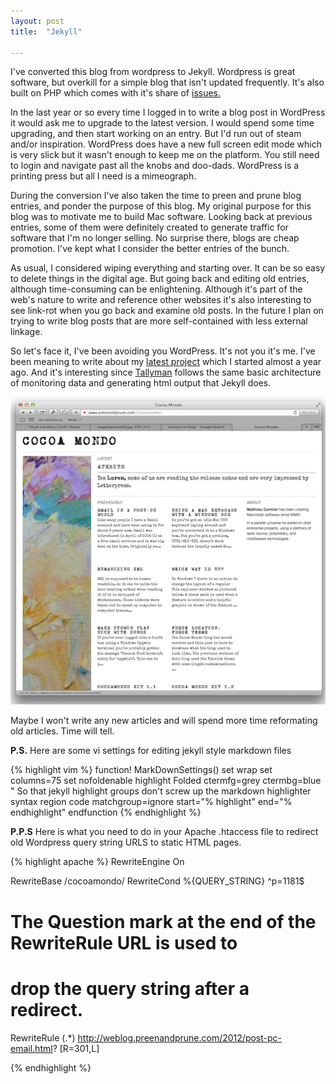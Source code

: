 ```yaml
---
layout: post
title:  "Jekyll"

---
```


I've converted this blog from wordpress to Jekyll. Wordpress is great software, but overkill for a simple blog that isn't updated frequently.  It's also built on PHP which comes with it's share of [issues.][PHPdesign]

In the last year or so every time I logged in to write a blog post in WordPress it would ask me to upgrade to the latest version. I would spend some time upgrading, and then start working on an entry. But I'd run out of steam and/or inspiration. WordPress does have a new full screen edit mode which is very slick but it wasn't enough to keep me on the platform. You still need to login and navigate past all the knobs and doo-dads. WordPress is a printing press but all I need is a mimeograph.

During the conversion I've also taken the time to preen and prune blog entries, and ponder the purpose of this blog. My original purpose for this blog was to motivate me to build Mac software. Looking back at previous entries, some of them were definitely created to generate traffic for software that I'm no longer selling. No surprise there, blogs are cheap promotion. I've kept what I consider the better entries of the bunch. 

As usual, I considered wiping everything and starting over.  It can be so easy to delete things in the digital age. But going back and editing old entries, although time-consuming can be enlightening. Although it's part of the web's nature to write and reference other websites it's also interesting to see link-rot when you go back and examine old posts. In the future I plan on trying to write blog posts that are more self-contained with less external linkage.

So let's face it, I've been avoiding you WordPress.  It's not you it's me.  I've been meaning to write about my [latest project][Tallyman]  which I started almost a year ago. And it's interesting since [Tallyman][Tallyman] follows the same basic architecture of monitoring data and generating html output that Jekyll does. 

<img src="/images/hellyeahdude.jpg" />

Maybe I won't write any new articles and will spend more time reformating old articles. Time will tell.

**P.S.** Here are some vi settings for editing jekyll style markdown files

{% highlight vim %}
function! MarkDownSettings()
  set wrap
  set columns=75
  set nofoldenable
  highlight Folded ctermfg=grey ctermbg=blue
  " So that jekyll highlight groups don't screw up the markdown highlighter
  syntax region code matchgroup=ignore start="% highlight" end="% endhighlight"
endfunction
{% endhighlight %}

**P.P.S** Here is what you need to do in your Apache .htaccess file to redirect old Wordpress query string URLS to static HTML pages.

{% highlight apache %}
<IfModule mod_rewrite.c>
RewriteEngine On

RewriteBase /cocoamondo/
RewriteCond %{QUERY_STRING}  ^p=1181$
# The Question mark at the end of the RewriteRule URL is used to 
# drop the query string after a redirect. 
RewriteRule (.*)  http://weblog.preenandprune.com/2012/post-pc-email.html? [R=301,L]

</IfModule>
{% endhighlight %}


[linkrot]: http://en.wikipedia.org/wiki/Link_rot
[jekyll]: http://jekyllrb.com
[wordpress]: http://wordpress.org
[Tallyman]: https://github.com/mcormier/tallyman
[PHPdesign]: http://me.veekun.com/blog/2012/04/09/php-a-fractal-of-bad-design/
